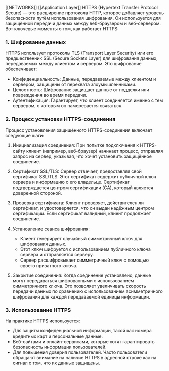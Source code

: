 [[NETWORKS]]
[[Application Layer]]
HTTPS (Hypertext Transfer Protocol Secure) — это расширение протокола HTTP, которое добавляет уровень безопасности путём использования шифрования. Он используется для защищённой передачи данных между веб-браузером и веб-сервером. Вот ключевые моменты о том, как работает HTTPS:

### 1. Шифрование данных

HTTPS использует протоколы TLS (Transport Layer Security) или его предшественник SSL (Secure Sockets Layer) для шифрования данных, передаваемых между клиентом и сервером. Это шифрование обеспечивает:

- Конфиденциальность: Данные, передаваемые между клиентом и сервером, защищены от перехвата злоумышленниками.
- Целостность: Шифрование защищает данные от подделки или повреждения во время передачи.
- Аутентификация: Гарантирует, что клиент соединяется именно с тем сервером, с которым он намеревается связаться.

### 2. Процесс установки HTTPS-соединения

Процесс установления защищённого HTTPS-соединения включает следующие шаги:

1. Инициализация соединения: При попытке подключения к HTTPS-сайту клиент (например, веб-браузер) начинает процесс, отправляя запрос на сервер, указывая, что хочет установить защищённое соединение.

2. Сертификат SSL/TLS: Сервер отвечает, предоставляя свой сертификат SSL/TLS. Этот сертификат содержит публичный ключ сервера и информацию о его владельце. Сертификат подтверждается центром сертификации (CA), который является доверенной стороной.

3. Проверка сертификата: Клиент проверяет, действителен ли сертификат, и удостоверяется, что он выдан надёжным центром сертификации. Если сертификат валидный, клиент продолжает соединение.

4. Установление сеанса шифрования:
   - Клиент генерирует случайный симметричный ключ для шифрования данных.
   - Этот ключ шифруется с использованием публичного ключа сервера и отправляется серверу.
   - Сервер расшифровывает симметричный ключ с помощью своего приватного ключа.

5. Закрытие соединения: Когда соединение установлено, данные могут передаваться шифрованными с использованием симметричного ключа. Это позволяет увеличивать скорость передачи данных по сравнению с использованием асимметричного шифрования для каждой передаваемой единицы информации.

### 3. Использование HTTPS

На практике HTTPS используется:

- Для защиты конфиденциальной информации, такой как номера кредитных карт и персональные данные.
- Веб-сайтами и онлайн-сервисами, которые хотят гарантировать безопасность информации пользователей.
- Для повышения доверия пользователей. Часто пользователи обращают внимание на наличие HTTPS в адресной строке как на сигнал о том, что их данные защищены.
